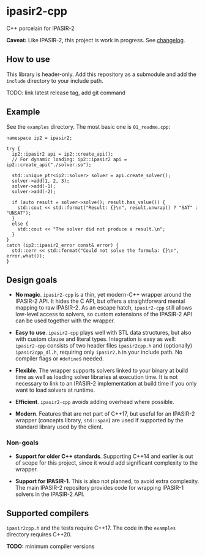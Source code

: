 # ipasir2-cpp

C++ porcelain for IPASIR-2


**Caveat:** Like IPASIR-2, this project is work in progress. See [changelog](CHANGELOG.md).


## How to use

This library is header-only. Add this repository as a submodule and add the `include` directory
to your include path.

TODO: link latest release tag, add git command


## Example

See the `examples` directory. The most basic one is `01_readme.cpp`:

```
namespace ip2 = ipasir2;

try {
  ip2::ipasir2 api = ip2::create_api();
  // For dynamic loading: ip2::ipasir2 api = ip2::create_api("./solver.so");

  std::unique_ptr<ip2::solver> solver = api.create_solver();
  solver->add(1, 2, 3);
  solver->add(-1);
  solver->add(-2);

  if (auto result = solver->solve(); result.has_value()) {
    std::cout << std::format("Result: {}\n", result.unwrap() ? "SAT" : "UNSAT");
  }
  else {
    std::cout << "The solver did not produce a result.\n";
  }
}
catch (ip2::ipasir2_error const& error) {
  std::cerr << std::format("Could not solve the formula: {}\n", error.what());
}
```


## Design goals

- **No magic**. `ipasir2-cpp` is a thin, yet modern-C++ wrapper around the IPASIR-2
  API. It hides the C API, but offers a straightforward mental mapping to raw IPASIR-2.
  As an escape hatch, `ipasir2-cpp` still allows low-level access to solvers, so custom
  extensions of the IPASIR-2 API can be used together with the wrapper.

- **Easy to use**. `ipasir2-cpp` plays well with STL data structures, but also with
  custom clause and literal types. Integration is easy as well: `ipasir2-cpp` consists
  of two header files `ipasir2cpp.h` and (optionally) `ipasir2cpp_dl.h`, requiring only
  `ipasir2.h` in your include path. No compiler flags or `#define`s needed.

- **Flexible**. The wrapper supports solvers linked to your binary at build time as
  well as loading solver libraries at execution time. It is not necessary to link to
  an IPASIR-2 implementation at build time if you only want to load solvers at runtime.

- **Efficient**. `ipasir2-cpp` avoids adding overhead where possible.

- **Modern**. Features that are not part of C++17, but useful for an IPASIR-2 wrapper
  (concepts library, `std::span`) are used if supported by the standard library used by
  the client.


### Non-goals

- **Support for older C++ standards**. Supporting C++14 and earlier is out of scope for this
  project, since it would add significant complexity to the wrapper.

- **Support for IPASIR-1**. This is also not planned, to avoid extra complexity. The main IPASIR-2
  repository provides code for wrapping IPASIR-1 solvers in the IPASIR-2 API.


## Supported compilers

`ipasir2cpp.h` and the tests require C++17. The code in the `examples` directory requires C++20.

**TODO:** minimum compiler versions
